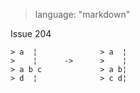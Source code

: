 > language: "markdown"

Issue 204

    > a  ¦              > a  ¦
    >    ¦      ->      >    ¦
    > a b c             > a b¦
    > d  ¦              > c d¦
